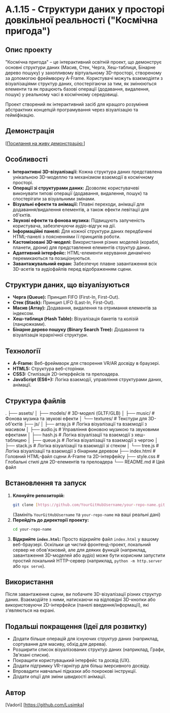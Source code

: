 # A.1.15 - Структури даних у просторі довкільної реальності ("Космічна пригода")

## Опис проекту

"Космічна пригода" – це інтерактивний освітній проект, що демонструє основні структури даних (Масив, Стек, Черга, Хеш-таблиця, Бінарне дерево пошуку) у захопливому віртуальному 3D-просторі, створеному за допомогою фреймворку A-Frame. Користувачі можуть взаємодіяти з візуалізаціями структур даних, спостерігаючи за тим, як змінюються елементи та як працюють базові операції (додавання, видалення, пошук) у реальному часі в космічному середовищі.

Проект створений як інтерактивний засіб для кращого розуміння абстрактних концепцій програмування через візуалізацію та гейміфікацію.

## Демонстрація

[[Посилання на живу демонстрацію:](https://lusimka.github.io/Exam-New-Technology/)]

## Особливості

* **Інтерактивні 3D-візуалізації:** Кожна структура даних представлена унікальною 3D-моделлю та механізмом взаємодії в космічному просторі.
* **Операції зі структурами даних:** Дозволяє користувачеві виконувати типові операції (додавання, видалення, пошук) та спостерігати за візуальними змінами.
* **Візуальні ефекти та анімації:** Плавні переходи, анімації для додавання/видалення елементів, а також ефекти левітації для об'єктів.
* **Звукові ефекти та фонова музика:** Підвищують залученість користувача, забезпечуючи аудіо-відгук на дії.
* **Інформаційні панелі:** Для кожної структури даних передбачені HTML-панелі з поясненнями її принципів роботи.
* **Кастомізовані 3D-моделі:** Використання різних моделей (кораблі, планети, дрони) для представлення елементів структур даних.
* **Адаптивний інтерфейс:** HTML-елементи керування динамічно перемикаються та позиціонуються.
* **Завантажувальний екран:** Забезпечує плавне завантаження всіх 3D-асетів та аудіофайлів перед відображенням сцени.

## Структури даних, що візуалізуються

* **Черга (Queue):** Принцип FIFO (First-In, First-Out).
* **Стек (Stack):** Принцип LIFO (Last-In, First-Out).
* **Масив (Array):** Додавання, видалення та отримання елементів за індексом.
* **Хеш-таблиця (Hash Table):** Візуалізація бакетів та колізій (ланцюжками).
* **Бінарне дерево пошуку (Binary Search Tree):** Додавання та візуалізація ієрархічної структури.

## Технології

* **A-Frame:** Веб-фреймворк для створення VR/AR досвіду в браузері.
* **HTML5:** Структура веб-сторінки.
* **CSS3:** Стилізація 2D-інтерфейсів та прелоадера.
* **JavaScript (ES6+):** Логіка взаємодії, управління структурами даних, анімації.

## Структура файлів

.
├── assets/
│   ├── models/           # 3D-моделі (GLTF/GLB)
│   ├── music/            # Фонова музика та звукові ефекти
│   └── textures/         # Текстури для 3D-об'єктів
├── js/
│   ├── array.js          # Логіка візуалізації та взаємодії з масивом
│   ├── audio.js          # Управління фоновою музикою та звуковими ефектами
│   ├── hash.js           # Логіка візуалізації та взаємодії з хеш-таблицею
│   ├── queue.js          # Логіка візуалізації та взаємодії з чергою
│   ├── stack.js          # Логіка візуалізації та взаємодії зі стеком
│   └── tree.js           # Логіка візуалізації та взаємодії з бінарним деревом
├── index.html            # Головний HTML-файл сцени A-Frame та 2D-інтерфейсу
├── style.css             # Глобальні стилі для 2D-елементів та прелоадера
└── README.md             # Цей файл

## Встановлення та запуск

1.  **Клонуйте репозиторій:**
    ```bash
    git clone [https://github.com/YourGitHubUsername/your-repo-name.git](https://github.com/YourGitHubUsername/your-repo-name.git)
    ```
    (Замініть `YourGitHubUsername` та `your-repo-name` на ваші реальні дані)
2.  **Перейдіть до директорії проекту:**
    ```bash
    cd your-repo-name
    ```
3.  **Відкрийте `index.html`:**
    Просто відкрийте файл `index.html` у вашому веб-браузері. Оскільки це чистий фронтенд-проект, локальний сервер не обов'язковий, але для деяких функцій (наприклад, завантаження 3D-моделей або аудіо) може бути корисним запустити простий локальний HTTP-сервер (наприклад, `python -m http.server` або `npx serve`).

## Використання

Після завантаження сцени, ви побачите 3D-візуалізації різних структур даних. Взаємодійте з ними, натискаючи на відповідні 3D-кнопки або використовуючи 2D-інтерфейси (панелі введення/інформації), які з'являються на екрані.

## Подальші покращення (Ідеї для розвитку)

* Додати більше операцій для існуючих структур даних (наприклад, сортування для масиву, обхід для дерева).
* Розширити список візуалізованих структур даних (наприклад, Графи, Зв'язані списки).
* Покращити користувацький інтерфейс та досвід (UX).
* Додати підтримку VR-гарнітур для більш імерсивного досвіду.
* Впровадити навчальні підказки або покрокові інструкції.
* Додати опції для зміни швидкості анімації.

## Автор

[Vadori]
[https://github.com/Lusimka]
